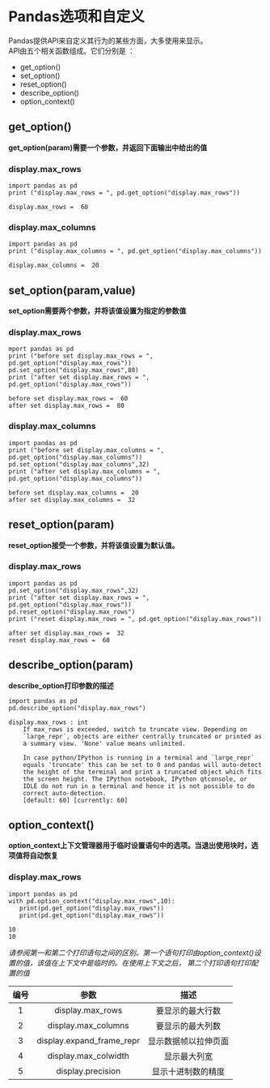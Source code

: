# Pandas选项和自定义   
Pandas提供API来自定义其行为的某些方面，大多使用来显示。   
API由五个相关函数组成。它们分别是 ： 
- get_option()
- set_option()
- reset_option()
- describe_option()
- option_context()

## get_option()   
**get_option(param)需要一个参数，并返回下面输出中给出的值**
### display.max_rows   
```
import pandas as pd
print ("display.max_rows = ", pd.get_option("display.max_rows"))
```
```
display.max_rows =  60
```
### display.max_columns
```
import pandas as pd
print ("display.max_columns = ", pd.get_option("display.max_columns"))
```
```
display.max_columns =  20
```

## set_option(param,value)   
**set_option需要两个参数，并将该值设置为指定的参数值**
### display.max_rows
```
mport pandas as pd
print ("before set display.max_rows = ", pd.get_option("display.max_rows")) 
pd.set_option("display.max_rows",80)
print ("after set display.max_rows = ", pd.get_option("display.max_rows"))
```
```
before set display.max_rows =  60
after set display.max_rows =  80
```
### display.max_columns
```
import pandas as pd
print ("before set display.max_columns = ", pd.get_option("display.max_columns")) 
pd.set_option("display.max_columns",32)
print ("after set display.max_columns = ", pd.get_option("display.max_columns"))
```
```
before set display.max_columns =  20
after set display.max_columns =  32
```

## reset_option(param)  
**reset_option接受一个参数，并将该值设置为默认值。**
### display.max_rows 
```
import pandas as pd
pd.set_option("display.max_rows",32)
print ("after set display.max_rows = ", pd.get_option("display.max_rows")) 
pd.reset_option("display.max_rows")
print ("reset display.max_rows = ", pd.get_option("display.max_rows"))
```
```
after set display.max_rows =  32
reset display.max_rows =  60
```

## describe_option(param)  
**describe_option打印参数的描述**
```
import pandas as pd
pd.describe_option("display.max_rows")
```
```
display.max_rows : int
    If max_rows is exceeded, switch to truncate view. Depending on
    `large_repr`, objects are either centrally truncated or printed as
    a summary view. 'None' value means unlimited.

    In case python/IPython is running in a terminal and `large_repr`
    equals 'truncate' this can be set to 0 and pandas will auto-detect
    the height of the terminal and print a truncated object which fits
    the screen height. The IPython notebook, IPython qtconsole, or
    IDLE do not run in a terminal and hence it is not possible to do
    correct auto-detection.
    [default: 60] [currently: 60]
```

## option_context()  
**option_context上下文管理器用于临时设置语句中的选项。当退出使用块时，选项值将自动恢复**
### display.max_rows
```
import pandas as pd
with pd.option_context("display.max_rows",10):
   print(pd.get_option("display.max_rows"))
   print(pd.get_option("display.max_rows"))

```
```
10
10
```
*请参阅第一和第二个打印语句之间的区别。第一个语句打印由option_context()设置的值，该值在上下文中是临时的。在使用上下文之后，
第二个打印语句打印配置的值*  

|编号|参数|描述|
|:-:|:-:|:-:|
|1|	display.max_rows|要显示的最大行数|
|2|	display.max_columns	|要显示的最大列数|
|3|	display.expand_frame_repr	|显示数据帧以拉伸页面|
|4|	display.max_colwidth|	显示最大列宽|
|5|	display.precision|	显示十进制数的精度|



